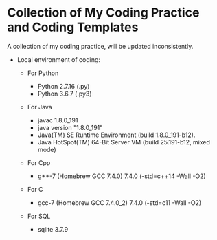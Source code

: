 # Collection of My Coding Practice and Coding Templates
A collection of my coding practice, will be updated inconsistently.

* Local environment of coding:

	* For Python
   		* Python 2.7.16 (.py)
		* Python 3.6.7 (.py3)
	
	* For Java
		* javac 1.8.0_191
		* java version "1.8.0_191"
		* Java(TM) SE Runtime Environment (build 1.8.0_191-b12).
		* Java HotSpot(TM) 64-Bit Server VM (build 25.191-b12, mixed mode)
		
	* For Cpp
		* g++-7 (Homebrew GCC 7.4.0) 7.4.0 (-std=c++14 -Wall -O2)

	* For C
		* gcc-7 (Homebrew GCC 7.4.0_2) 7.4.0 (-std=c11 -Wall -O2)

    * For SQL
        * sqlite 3.7.9
